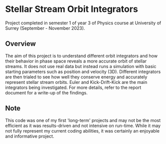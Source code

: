 # Stellar Stream Orbit Integrators

Project completed in semester 1 of year 3 of Physics course at University of Surrey (September - November 2023).

## Overview

The aim of this project is to understand different orbit integrators and how their behavior in phase space reveals a more accurate orbit of stellar streams. It does not use real data but instead runs a simulation with basic starting parameters such as position and velocity (3D). Different integrators are then trialed to see how well they conserve energy and accurately represent stellar stream orbits. Euler and Kick-Drift-Kick are the main integrators being investigated. For more details, refer to the report document for a write-up of the findings.

## Note

This code was one of my first 'long-term' projects and may not be the most efficient as it was results-driven and not intensive on run-time. While it may not fully represent my current coding abilities, it was certainly an enjoyable and informative project.
